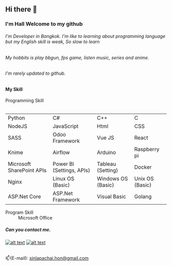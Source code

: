 ## Hi there 👋 
### I'm Hall Welcome to my github

###### I'm Developer in Bangkok. I'm like to learning about programming language but my English skill is weak, So slow to learn
###### My hobbits is play bbgun, fps game, listen music, series and anime.
###### I'm rarely updated to github.

#### My Skill
<dl>
  <dt>Programming Skill</dt>
  <br/>
  <table>
    <tr>
      <td>Python</td>
      <td>C#</td>
      <td>C++</td>
      <td>C</td>
    </tr>
    <tr>
      <td>NodeJS</td>
      <td>JavaScript</td>
      <td>Html</td>
      <td>CSS</td>
    </tr>
    <tr>
      <td>SASS</td>
      <td>Odoo Framework</td>
      <td>Vue JS</td>
      <td>React</td>
    </tr>
    <tr>
      <td>Knime</td>
      <td>Airflow</td>
      <td>Arduino</td>
      <td>Raspberry pi</td>
    </tr>
    <tr>
      <td>Microsoft SharePoint APIs</td>
      <td>Power BI (Settings, APIs)</td>
      <td>Tableau (Setting)</td>
      <td>Docker</td>
    </tr>
    <tr>
      <td>Nginx</td>
      <td>Linux OS (Basic)</td>
      <td>Windows OS (Basic)</td>
      <td>Unix OS (Basic)</td>
    </tr>
    <tr>
      <td>ASP.Net Core</td>
      <td>ASP.Net Framework</td>
      <td>Visual Basic</td>
      <td>Golang</td>
    </tr>
  </table>

  <dt>Program Skill</dt>
  <dd>Microsoft Office</dd>
</dl>

##### Can you contact me.

[![alt text][1.1]][1]
[![alt text][2.1]][2]

[1.1]: https://i.imgur.com/jnnL8Uy.png
[2.1]: https://i.imgur.com/nIiaG46.png

[1]: https://www.instagram.com/halleiei/?hl=th
[2]: https://www.facebook.com/sinlapachai.lowpaiboon/
<br/>
:mailbox:(E-mail): sinlapachai.hon@gmail.com
<!-- 
**Sin1apachai/sin1apachai** is a ✨ _special_ ✨ repository because its `README.md` (this file) appears on your GitHub profile.

Here are some ideas to get you started:

- 🔭 I’m currently working on ...
- 🌱 I’m currently learning ...
- 👯 I’m looking to collaborate on ...
- 🤔 I’m looking for help with ...
- 💬 Ask me about ...
- 📫 How to reach me: ...
- 😄 Pronouns: ...
- ⚡ Fun fact: ...
-->
